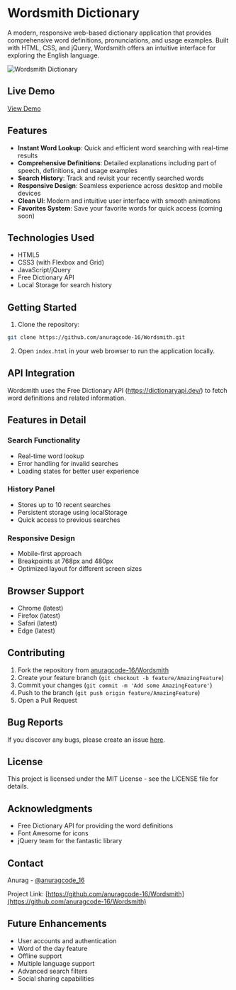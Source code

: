 # Wordsmith Dictionary

A modern, responsive web-based dictionary application that provides comprehensive word definitions, pronunciations, and usage examples. Built with HTML, CSS, and jQuery, Wordsmith offers an intuitive interface for exploring the English language.

![Wordsmith Dictionary](https://via.placeholder.com/800x400.png?text=Wordsmith+Dictionary)

## Live Demo
[View Demo](https://anuragcode-16.github.io/Wordsmith)

## Features

- **Instant Word Lookup**: Quick and efficient word searching with real-time results
- **Comprehensive Definitions**: Detailed explanations including part of speech, definitions, and usage examples
- **Search History**: Track and revisit your recently searched words
- **Responsive Design**: Seamless experience across desktop and mobile devices
- **Clean UI**: Modern and intuitive user interface with smooth animations
- **Favorites System**: Save your favorite words for quick access (coming soon)

## Technologies Used

- HTML5
- CSS3 (with Flexbox and Grid)
- JavaScript/jQuery
- Free Dictionary API
- Local Storage for search history

## Getting Started

1. Clone the repository:
```bash
git clone https://github.com/anuragcode-16/Wordsmith.git
```

2. Open `index.html` in your web browser to run the application locally.

## API Integration

Wordsmith uses the Free Dictionary API (https://dictionaryapi.dev/) to fetch word definitions and related information.

## Features in Detail

### Search Functionality
- Real-time word lookup
- Error handling for invalid searches
- Loading states for better user experience

### History Panel
- Stores up to 10 recent searches
- Persistent storage using localStorage
- Quick access to previous searches

### Responsive Design
- Mobile-first approach
- Breakpoints at 768px and 480px
- Optimized layout for different screen sizes

## Browser Support

- Chrome (latest)
- Firefox (latest)
- Safari (latest)
- Edge (latest)

## Contributing

1. Fork the repository from [anuragcode-16/Wordsmith](https://github.com/anuragcode-16/Wordsmith)
2. Create your feature branch (`git checkout -b feature/AmazingFeature`)
3. Commit your changes (`git commit -m 'Add some AmazingFeature'`)
4. Push to the branch (`git push origin feature/AmazingFeature`)
5. Open a Pull Request

## Bug Reports

If you discover any bugs, please create an issue [here](https://github.com/anuragcode-16/Wordsmith/issues).

## License

This project is licensed under the MIT License - see the LICENSE file for details.

## Acknowledgments

- Free Dictionary API for providing the word definitions
- Font Awesome for icons
- jQuery team for the fantastic library

## Contact

Anurag - [@anuragcode_16](https://github.com/anuragcode-16)

Project Link: [https://github.com/anuragcode-16/Wordsmith](https://github.com/anuragcode-16/Wordsmith)

## Future Enhancements

- User accounts and authentication
- Word of the day feature
- Offline support
- Multiple language support
- Advanced search filters
- Social sharing capabilities
